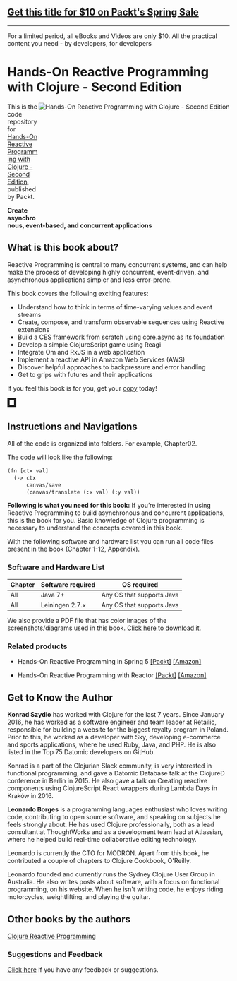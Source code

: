 ## [Get this title for $10 on Packt's Spring Sale](https://www.packt.com/B10994?utm_source=github&utm_medium=packt-github-repo&utm_campaign=spring_10_dollar_2022)
-----
For a limited period, all eBooks and Videos are only $10. All the practical content you need \- by developers, for developers

# Hands-On Reactive Programming with Clojure - Second Edition

<a href="https://www.packtpub.com/application-development/hands-reactive-programming-clojure-second-edition?utm_source=github&utm_medium=repository&utm_campaign=9781789346138 "><img src="https://d1ldz4te4covpm.cloudfront.net/sites/default/files/imagecache/ppv4_main_book_cover/B10994_NEW2.png" alt="Hands-On Reactive Programming with Clojure - Second Edition" height="256px" align="right"></a>

This is the code repository for [Hands-On Reactive Programming with Clojure - Second Edition](https://www.packtpub.com/application-development/hands-reactive-programming-clojure-second-edition?utm_source=github&utm_medium=repository&utm_campaign=9781789346138 ), published by Packt.

**Create asynchronous, event-based, and concurrent applications**

## What is this book about?
Reactive Programming is central to many concurrent systems, and can help make the process of developing highly concurrent, event-driven, and asynchronous applications simpler and less error-prone.

This book covers the following exciting features:
* Understand how to think in terms of time-varying values and event streams 
* Create, compose, and transform observable sequences using Reactive extensions 
* Build a CES framework from scratch using core.async as its foundation 
* Develop a simple ClojureScript game using Reagi 
* Integrate Om and RxJS in a web application 
* Implement a reactive API in Amazon Web Services (AWS) 
* Discover helpful approaches to backpressure and error handling 
* Get to grips with futures and their applications 

If you feel this book is for you, get your [copy](https://www.amazon.com/dp/1789346134) today!

<a href="https://www.packtpub.com/?utm_source=github&utm_medium=banner&utm_campaign=GitHubBanner"><img src="https://raw.githubusercontent.com/PacktPublishing/GitHub/master/GitHub.png" 
alt="https://www.packtpub.com/" border="5" /></a>

## Instructions and Navigations
All of the code is organized into folders. For example, Chapter02.

The code will look like the following:
```
(fn [ctx val] 
  (-> ctx 
      canvas/save 
      (canvas/translate (:x val) (:y val)) 
```

**Following is what you need for this book:**
If you’re interested in using Reactive Programming to build asynchronous and concurrent applications, this is the book for you. Basic knowledge of Clojure programming is necessary to understand the concepts covered in this book.	

With the following software and hardware list you can run all code files present in the book (Chapter 1-12, Appendix).
### Software and Hardware List
| Chapter | Software required | OS required |
| -------- | ------------------------------------ | ----------------------------------- |
| All | Java 7+ | Any OS that supports Java |
| All | Leiningen 2.7.x | Any OS that supports Java |


We also provide a PDF file that has color images of the screenshots/diagrams used in this book. [Click here to download it](https://www.packtpub.com/sites/default/files/downloads/9781789346138_ColorImages.pdf).

### Related products
* Hands-On Reactive Programming in Spring 5 [[Packt]](https://www.packtpub.com/application-development/hands-reactive-programming-spring-5?utm_source=github&utm_medium=repository&utm_campaign=9781787284951 ) [[Amazon]](https://www.amazon.com/dp/B076QCBXZ2)

* Hands-On Reactive Programming with Reactor [[Packt]](https://www.packtpub.com/application-development/hands-reactive-programming-reactor?utm_source=github&utm_medium=repository&utm_campaign=9781789135794 ) [[Amazon]](https://www.amazon.com/dp/1789135796)

## Get to Know the Author
**Konrad Szydlo**
has worked with Clojure for the last 7 years. Since January 2016, he has worked as a software engineer and team leader at Retailic, responsible for building a website for the biggest royalty program in Poland. Prior to this, he worked as a developer with Sky, developing e-commerce and sports applications, where he used Ruby, Java, and PHP. He is also listed in the Top 75 Datomic developers on GitHub.

Konrad is a part of the Clojurian Slack community, is very interested in functional programming, and gave a Datomic Database talk at the ClojureD conference in Berlin in 2015. He also gave a talk on Creating reactive components using ClojureScript React wrappers during Lambda Days in Kraków in 2016.

**Leonardo Borges**
is a programming languages enthusiast who loves writing code, contributing to open source software, and speaking on subjects he feels strongly about. He has used Clojure professionally, both as a lead consultant at ThoughtWorks and as a development team lead at Atlassian, where he helped build real-time collaborative editing technology.

Leonardo is currently the CTO for MODRON. Apart from this book, he contributed a couple of chapters to Clojure Cookbook, O'Reilly.

Leonardo founded and currently runs the Sydney Clojure User Group in Australia. He also writes posts about software, with a focus on functional programming, on his website. When he isn't writing code, he enjoys riding motorcycles, weightlifting, and playing the guitar.


## Other books by the authors
[Clojure Reactive Programming](https://www.packtpub.com/web-development/clojure-reactive-programming?utm_source=github&utm_medium=repository&utm_campaign=9781783986668 )

### Suggestions and Feedback
[Click here](https://docs.google.com/forms/d/e/1FAIpQLSdy7dATC6QmEL81FIUuymZ0Wy9vH1jHkvpY57OiMeKGqib_Ow/viewform) if you have any feedback or suggestions.


